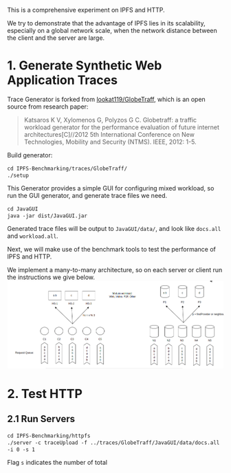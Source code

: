This is a comprehensive experiment on IPFS and HTTP. 

We try to demonstrate that the advantage of IPFS lies in its scalability, especially on a global network scale, when the network distance between the client and the server are large.


# 1. Generate Synthetic Web Application Traces

Trace Generator is forked from [lookat119/GlobeTraff](https://github.com/lookat119/GlobeTraff), which is an open source from research paper:
>Katsaros K V, Xylomenos G, Polyzos G C. Globetraff: a traffic workload generator for the performance evaluation of future internet architectures[C]//2012 5th International Conference on New Technologies, Mobility and Security (NTMS). IEEE, 2012: 1-5.

Build generator:
```
cd IPFS-Benchmarking/traces/GlobeTraff/
./setup
```
This Generator provides a simple GUI for configuring mixed workload, so run the GUI generator, and generate trace files we need.
```
cd JavaGUI
java -jar dist/JavaGUI.jar
```
Generated trace files will be output to `JavaGUI/data/`, and look like `docs.all` and `workload.all`.

Next, we will make use of the benchmark tools to test the performance of IPFS and HTTP.

We implement a many-to-many architecture, so on each server or client run the instructions we give below.
![architecture](https://github.com/quieoo/IPFS-Benchmarking/blob/main/sync_architecture.png)

# 2. Test HTTP

## 2.1 Run Servers
```
cd IPFS-Benchmarking/httpfs
./server -c traceUpload -f ../traces/GlobeTraff/JavaGUI/data/docs.all -i 0 -s 1
```

Flag `s` indicates the number of total 

